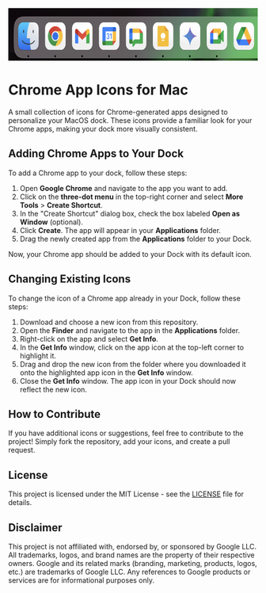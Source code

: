 <img src="preview.png" width="676" height="106" alt="Preview of icons">

# Chrome App Icons for Mac

A small collection of icons for Chrome-generated apps designed to personalize your MacOS dock. These icons provide a familiar look for your Chrome apps, making your dock more visually consistent.

## Adding Chrome Apps to Your Dock

To add a Chrome app to your dock, follow these steps:

1. Open **Google Chrome** and navigate to the app you want to add.
2. Click on the **three-dot menu** in the top-right corner and select **More Tools** > **Create Shortcut**.
3. In the "Create Shortcut" dialog box, check the box labeled **Open as Window** (optional).
4. Click **Create**. The app will appear in your **Applications** folder.
5. Drag the newly created app from the **Applications** folder to your Dock.

Now, your Chrome app should be added to your Dock with its default icon.

## Changing Existing Icons

To change the icon of a Chrome app already in your Dock, follow these steps:

1. Download and choose a new icon from this repository.
2. Open the **Finder** and navigate to the app in the **Applications** folder.
3. Right-click on the app and select **Get Info**.
4. In the **Get Info** window, click on the app icon at the top-left corner to highlight it.
5. Drag and drop the new icon from the folder where you downloaded it onto the highlighted app icon in the **Get Info** window.
6. Close the **Get Info** window. The app icon in your Dock should now reflect the new icon.

## How to Contribute

If you have additional icons or suggestions, feel free to contribute to the project! Simply fork the repository, add your icons, and create a pull request.

## License

This project is licensed under the MIT License - see the [LICENSE](LICENSE) file for details.

## Disclaimer

This project is not affiliated with, endorsed by, or sponsored by Google LLC. All trademarks, logos, and brand names are the property of their respective owners. Google and its related marks (branding, marketing, products, logos, etc.) are trademarks of Google LLC. Any references to Google products or services are for informational purposes only. 

